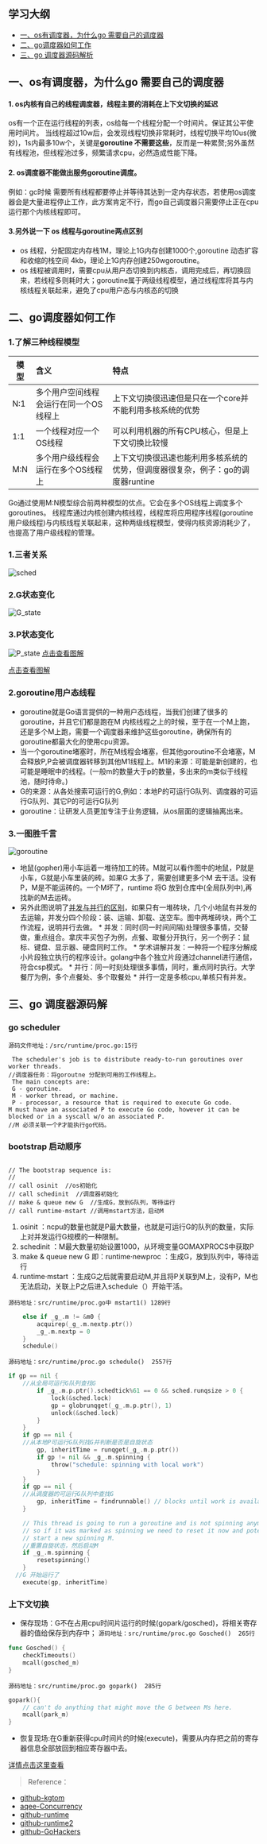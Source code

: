 ## 学习大纲
* [一、os有调度器，为什么go 需要自己的调度器](#1)
* [二、go调度器如何工作](#2) 
* [三、go 调度器源码解析](#3) 


## <span id="1">一、os有调度器，为什么go 需要自己的调度器</span>
#### 1.  os内核有自己的线程调度器，线程主要的消耗在上下文切换的延迟
   os有一个正在运行线程的列表，os给每一个线程分配一个时间片。保证其公平使用时间片。
   当线程超过10w后，会发现线程切换非常耗时，线程切换平均10us(微妙)，1s内最多10w个，关键是**goroutine 不需要这些**，反而是一种累赘;另外虽然有线程池，但线程池过多，频繁请求cpu，必然造成性能下降。
#### 2.  os调度器不能做出服务goroutine调度。
   例如：gc时候 需要所有线程都要停止并等待其达到一定内存状态，若使用os调度器会是大量进程停止工作，此方案肯定不行，而go自己调度器只需要停止正在cpu运行那个内核线程即可。
   
#### 3.另外说一下 os 线程与goroutine两点区别
   * os 线程，分配固定内存栈1M，理论上1G内存创建1000个,goroutine 动态扩容和收缩的栈空间 4kb，理论上1G内存创建250wgoroutine。
   * os 线程被调用时，需要cpu从用户态切换到内核态，调用完成后，再切换回来，若线程多则耗时大；goroutine属于两级线程模型，通过线程库将其与内核线程关联起来，避免了cpu用户态与内核态的切换
   
## <span id="2">二、go调度器如何工作</span>

### 1.了解三种线程模型

|模型	|含义	|特点|
| - | :- | :- | 
|N:1|	多个用户空间线程会运行在同一个OS线程上|上下文切换很迅速但是只在一个core并不能利用多核系统的优势
|1:1|	一个线程对应一个OS线程|可以利用机器的所有CPU核心，但是上下文切换比较慢
|M:N|	多个用户级线程会运行在多个OS线程上|上下文切换很迅速也能利用多核系统的优势，但调度器很复杂，例子：go的调度器runtine
 Go通过使用M:N模型综合前两种模型的优点。它会在多个OS线程上调度多个goroutines。
  线程库通过内核创建内核线程，线程库将应用程序线程(goroutine用户级线程)与内核线程关联起来，这种两级线程模型，使得内核资源消耗少了，也提高了用户级线程的管理。
 
 ### 1.三者关系
 ![sched](https://github.com/kgtom/back-end/blob/master/pic/sched.png)
 
 
 ### 2.G状态变化
 ![G_state](https://github.com/kgtom/back-end/blob/master/pic/G_state.jpg)

 ### 3.P状态变化
![P_state](https://github.com/kgtom/back-end/blob/master/pic/P_state.jpg)
 [点击查看图解](https://github.com/kgtom/go-notes/blob/master/runtime2.md)
 
 [点击查看图解](https://github.com/kgtom/go-notes/blob/master/runtime2.md)
 
### 2.goroutine用户态线程
 * goroutine就是Go语言提供的一种用户态线程，当我们创建了很多的goroutine，并且它们都是跑在M 内核线程之上的时候，至于在一个M上跑，还是多个M上跑，需要一个调度器来维护这些goroutine，确保所有的goroutine都最大化的使用cpu资源。
  * 当一个goroutine堵塞时，所在M线程会堵塞，但其他goroutine不会堵塞，M会释放P,P会被调度器转移到其他M1线程上。M1的来源：可能是新创建的，也可能是睡眠中的线程。(一般m的数量大于p的数量，多出来的m类似于线程池，随时待命。)
  * G的来源：从各处搜索可运行的G,例如：本地P的可运行G队列、调度器的可运行G队列、其它P的可运行G队列
  * goroutine：让研发人员更加专注于业务逻辑，从os层面的逻辑抽离出来。
  
### 3.一图胜千言
![goroutine](https://github.com/kgtom/back-end/blob/master/pic/goroutine.jpg)
* 地鼠(gopher)用小车运着一堆待加工的砖。M就可以看作图中的地鼠，P就是小车，G就是小车里装的砖。如果G 太多了，需要创建更多个M 去干活。没有P，M是不能运砖的。一个M坏了，runtime 将G 放到仓库中(全局队列中),再找新的M去运砖。
* 另外此图说明了[并发与并行的区别](http://www.aqee.net/docs/Concurrency-is-not-Parallelism/#slide-1)，如果只有一堆砖块，几个小地鼠有并发的去运输，并发分四个阶段：装、运输、卸载、送空车。图中两堆砖块，两个工作流程，说明并行去做。
        *  并发：同时(同一时间间隔)处理很多事情，交替做，重点组合。拿庆丰买包子为例，点餐、取餐分开执行，另一个例子：鼠标、键盘、显示器、硬盘同时工作。
        *  学术讲解并发：一种将一个程序分解成小片段独立执行的程序设计。golang中各个独立片段通过channel进行通信，符合csp模式。
        *  并行：同一时刻处理很多事情，同时，重点同时执行。大学餐厅为例，多个点餐处、多个取餐处
        *  并行一定是多核cpu,单核只有并发。

## <span id="3">三、go 调度器源码解</span>


### go scheduler 
`源码文件地址：/src/runtime/proc.go:15行`
~~~
 The scheduler's job is to distribute ready-to-run goroutines over worker threads.  
//调度器任务：将goroutne 分配到可用的工作线程上。
 The main concepts are:  
 G - goroutine.  
 M - worker thread, or machine.  
 P - processor, a resource that is required to execute Go code.  
M must have an associated P to execute Go code, however it can be blocked or in a syscall w/o an associated P.
//M 必须关联一个P才能执行go代码。
~~~


### bootstrap 启动顺序
~~~

// The bootstrap sequence is:  
//  
// call osinit  //os初始化
// call schedinit  //调度器初始化
// make & queue new G  //生成G，放到G队列，等待运行
// call runtime·mstart //调用mstart方法，启动M
~~~
1.  osinit ：ncpu的数量也就是P最大数量，也就是可运行G的队列的数量，实际上对并发运行G规模的一种限制。
2.  schedinit ：M最大数量初始设置1000，从环境变量GOMAXPROCS中获取P
3. make & queue new G 即：runtime·newproc ：生成G，放到队列中，等待运行
4. runtime·mstart ：生成G之后就需要启动M,并且将P关联到M上，没有P，M也无法启动，关联上P之后进入schedule（）开始干活。

`源码地址：src/runtime/proc.go中 mstart1() 1289行`
~~~go
    else if _g_.m != &m0 {
		acquirep(_g_.m.nextp.ptr())
		_g_.m.nextp = 0
	}
	schedule()
~~~

`源码地址：src/runtime/proc.go schedule()  2557行`

~~~go
if gp == nil {
	//从全局可运行G队列查找G
		if _g_.m.p.ptr().schedtick%61 == 0 && sched.runqsize > 0 {
			lock(&sched.lock)
			gp = globrunqget(_g_.m.p.ptr(), 1)
			unlock(&sched.lock)
		}
	}
	if gp == nil {
    //从本地P可运行G队列找G并判断是否是自旋状态
		gp, inheritTime = runqget(_g_.m.p.ptr())
		if gp != nil && _g_.m.spinning {
			throw("schedule: spinning with local work")
		}
	}
	if gp == nil {
    //从调度器的可运行G队列中查找G
		gp, inheritTime = findrunnable() // blocks until work is available
	}

	// This thread is going to run a goroutine and is not spinning anymore,
	// so if it was marked as spinning we need to reset it now and potentially
	// start a new spinning M.
    //重置自旋状态，然后启动M
	if _g_.m.spinning {
		resetspinning()
	}
  //G 开始运行了
	execute(gp, inheritTime)

~~~



### 上下文切换

* 保存现场：G不在占用cpu时间片运行的时候(gopark/gosched)，将相关寄存器的值给保存到内存中；
`源码地址：src/runtime/proc.go Gosched()  265行`
~~~go
func Gosched() {
	checkTimeouts()
	mcall(gosched_m)
}
~~~

`源码地址：src/runtime/proc.go gopark()  285行`
~~~go
gopark(){
	// can't do anything that might move the G between Ms here.
	mcall(park_m)
}
~~~
* 恢复现场:在G重新获得cpu时间片的时候(execute)，需要从内存把之前的寄存器信息全部放回到相应寄存器中去。




[详情点击这里查看](https://github.com/kgtom/go-notes/blob/master/runtime.md)



>Reference：
* [github-kgtom](https://github.com/kgtom/go_case/blob/master/2018summary/goroutine%E7%90%86%E8%A7%A3)
* [aqee-Concurrency](http://www.aqee.net/docs/Concurrency-is-not-Parallelism/#slide-19)
* [github-runtime](https://github.com/kgtom/go-notes/blob/master/runtime.md)
* [github-runtime2](https://github.com/kgtom/go-notes/blob/master/runtime2.md)
* [github-GoHackers](https://github.com/GoHackers/talks/blob/master/20150110/3.Go%E5%B9%B6%E5%8F%91%E7%BC%96%E7%A8%8B-%E9%83%9D%E6%9E%97.pdf)

